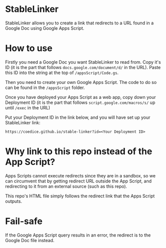 # StableLinker
StableLinker allows you to create a link that redirects to a URL found in a Google Doc using Google Apps Script.

# How to use
Firstly you need a Google Doc you want StableLinker to read from. Copy it's ID (it is the part that follows `docs.google.com/document/d/` in the URL).
Paste this ID into the string at the top of `/appsScript/Code.gs`.

Then you need to create your own Google Apps Script. The code to do so can be found in the `/appsScript` folder.

Once you have deployed your Apps Script as a web app, copy down your Deployment ID (it is the part that follows `script.google.com/macros/s/` up until `/exec` in the URL)

Put your Deployment ID in the link below, and you will have set up your StableLinker link:
```
https://coedice.github.io/stable-linker?id=<Your Deployment ID>
```

# Why link to this repo instead of the App Script?
Apps Scripts cannot execute redirects since they are in a sandbox, so we can circumvent that
by getting redirect URL outside the App Script, and redirecting to it from an external source (such as this repo).

This repo's HTML file simply follows the redirect link that the Apps Script outputs.

# Fail-safe
If the Google Apps Script query results in an error, the redirect is to the Google Doc file instead.